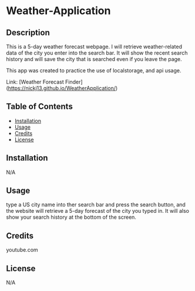# Weather-Application

## Description

This is a 5-day weather forecast webpage. I will retrieve weather-related data of the city you enter into the search bar. It will show the recent search history and will save the city that is searched even if you leave the page.

This app was created to practice the use of localstorage, and api usage. 

Link: [Weather Forecast Finder] (https://nickj13.github.io/WeatherApplication/)

## Table of Contents

- [Installation](#installation)
- [Usage](#usage)
- [Credits](#credits)
- [License](#license)

## Installation

N/A

## Usage
type a US city name into ther search bar and press the search button, and the website will retrieve a 5-day forecast of the city you typed in. It will also show your search history at the bottom of the screen.

## Credits

youtube.com

## License

N/A